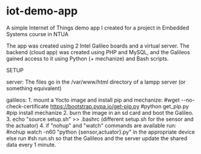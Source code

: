 # iot-demo-app
A simple Internet of Things demo app I created for a project in Embedded Systems course in NTUA

The app was created using 2 Intel Galileo boards and a virtual server.
The backend (cloud app) was created using PHP and MySQL, and the Galileos gained access to it using Python (+ mechanize) and Bash scripts.

SETUP

server: 
    The files go in the /var/www/html directory of a lampp server (or something equivalent)

galileos:
    1. mount a Yocto image and install pip and mechanize:
            #wget --no-check-certificate https://bootstrap.pypa.io/get-pip.py
            #python get_pip.py
            #pip install mechanize
    2. burn the image in an sd card and boot the Galileo.
    3. echo "source setup.sh" >> .bashrc (different setup.sh for the sensor and the actuator)
    4. if "nohup" and "watch" commands are available run:
            #nohup watch -n60 "python {sensor,actuator}.py" 
       in the appropriate device else run 
            #sh run.sh
       so that the Galileos and the server update the shared data every 1 minute.
